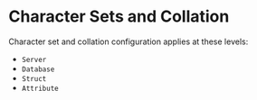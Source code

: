 # Character Sets and Collation

Character set and collation configuration applies at these levels:

- `Server`
- `Database`
- `Struct`
- `Attribute`